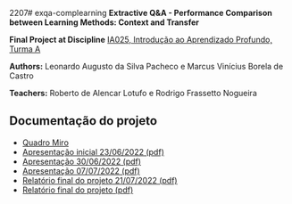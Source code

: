 2207# exqa-complearning
**Extractive Q&amp;A - Performance Comparison between Learning Methods:  Context and Transfer**


**Final Project at Discipline**
[IA025, Introdução ao Aprendizado Profundo, Turma A](https://www.dac.unicamp.br/portal/caderno-de-horarios/2022/1/S/P/FEEC/IA025)

**Authors:** Leonardo Augusto da Silva Pacheco e  Marcus Vinícius Borela de Castro

**Teachers:** Roberto de Alencar Lotufo e Rodrigo Frassetto Nogueira

## Documentação do projeto
* [Quadro Miro](https://miro.com/app/board/uXjVOr04EAw=/?share_link_id=606867964752)
* [Apresentação inicial 23/06/2022 (pdf)](docs/presentations/CompLearningExQA-Presentation-20220623.pdf)
* [Apresentação 30/06/2022 (pdf)](docs/presentations/CompLearningExQA-Presentation-20220630.pdf)
* [Apresentação 07/07/2022 (pdf)](docs/presentations/CompLearningExQA-Presentation-20220707.pdf)
* [Relatório final do projeto 21/07/2022 (pdf)](docs/presentations/CompLearningExQA_final_presentation.pdf)
* [Relatório final do projeto (pdf)](https://docs.google.com/document/d/175yMLs59uv4IqAm0q6qgd6lO78n_Y4gVUmtjD5gxUc8/edit?usp=sharing)
